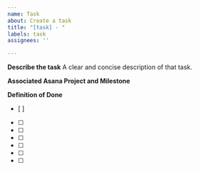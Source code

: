 ```yaml
---
name: Task
about: Create a task
title: "[task] - "
labels: task
assignees: ''

---
```


**Describe the task**
A clear and concise description of that task.

**Associated Asana Project and Milestone**

**Definition of Done**
- [ ] 
- [ ] 
- [ ] 
- [ ] 
- [ ] 
- [ ] 
- [ ] 
